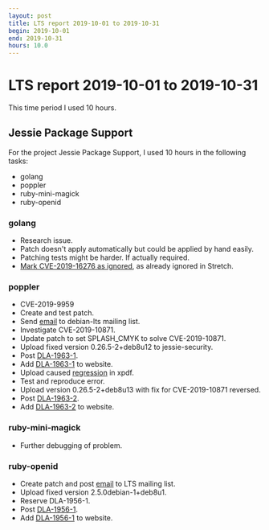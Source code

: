 ```yaml
---
layout: post
title: LTS report 2019-10-01 to 2019-10-31
begin: 2019-10-01
end: 2019-10-31
hours: 10.0
---
```


# LTS report 2019-10-01 to 2019-10-31

This time period I used 10 hours.

## Jessie Package Support
For the project Jessie Package Support, I used 10 hours in the following tasks:

* golang
* poppler
* ruby-mini-magick
* ruby-openid

### golang
* Research issue.
* Patch doesn't apply automatically but could be applied by hand easily.
* Patching tests might be harder. If actually required.
* [Mark CVE-2019-16276 as ignored](https://salsa.debian.org/security-tracker-team/security-tracker/commit/eb723cff6b1019b2780bf69f62d4a7243b6b0a31),
  as already ignored in Stretch.

### poppler
* CVE-2019-9959
* Create and test patch.
* Send [email](https://lists.debian.org/debian-lts/2019/10/msg00074.html)
  to debian-lts mailing list.
* Investigate CVE-2019-10871.
* Update patch to set SPLASH_CMYK to solve CVE-2019-10871.
* Upload fixed version 0.26.5-2+deb8u12 to jessie-security.
* Post [DLA-1963-1](https://lists.debian.org/debian-lts-announce/2019/10/msg00024.html).
* Add [DLA-1963-1](https://salsa.debian.org/webmaster-team/webwml/merge_requests/253) to website.
* Upload caused [regression](https://bugs.debian.org/942503) in xpdf.
* Test and reproduce error.
* Upload version 0.26.5-2+deb8u13 with fix for CVE-2019-10871 reversed.
* Post [DLA-1963-2](https://lists.debian.org/debian-lts-announce/2019/10/msg00024.html).
* Add [DLA-1963-2](https://salsa.debian.org/webmaster-team/webwml/merge_requests/261) to website.

### ruby-mini-magick
* Further debugging of problem.

### ruby-openid
* Create patch and post
[email](https://lists.debian.org/debian-lts/2019/10/msg00045.html) to LTS
mailing list.
* Upload fixed version 2.5.0debian-1+deb8u1.
* Reserve DLA-1956-1.
* Post [DLA-1956-1](https://lists.debian.org/debian-lts-announce/2019/10/msg00014.html).
* Add [DLA-1956-1](https://salsa.debian.org/webmaster-team/webwml/merge_requests/253) to website.



